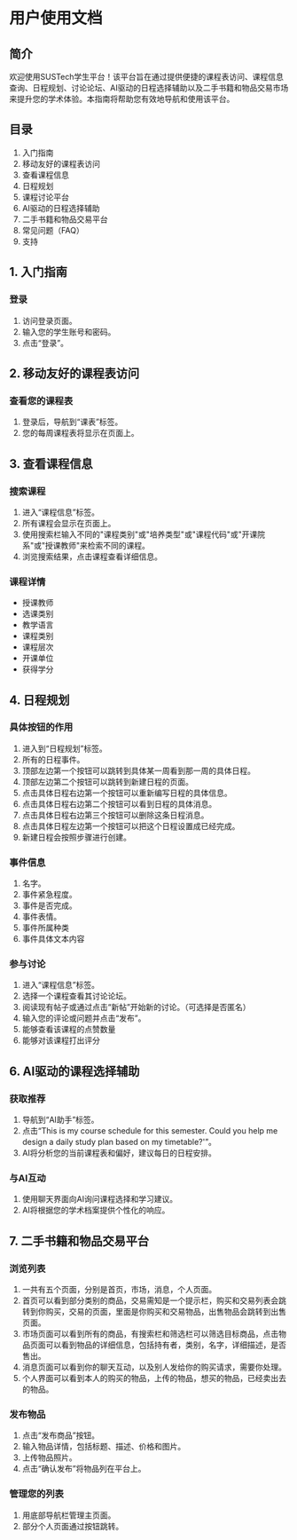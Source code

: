 # 用户使用文档

## 简介

欢迎使用SUSTech学生平台！该平台旨在通过提供便捷的课程表访问、课程信息查询、日程规划、讨论论坛、AI驱动的日程选择辅助以及二手书籍和物品交易市场来提升您的学术体验。本指南将帮助您有效地导航和使用该平台。

## 目录

1. 入门指南
2. 移动友好的课程表访问
3. 查看课程信息
4. 日程规划
5. 课程讨论平台
6. AI驱动的日程选择辅助
7. 二手书籍和物品交易平台
8. 常见问题（FAQ）
9. 支持

## 1. 入门指南

### 登录

1. 访问登录页面。
2. 输入您的学生账号和密码。
3. 点击“登录”。

## 2. 移动友好的课程表访问

### 查看您的课程表

1. 登录后，导航到“课表”标签。
2. 您的每周课程表将显示在页面上。

## 3. 查看课程信息

### 搜索课程

1. 进入“课程信息”标签。
2. 所有课程会显示在页面上。
3. 使用搜索栏输入不同的"课程类别"或"培养类型"或"课程代码"或"开课院系"或"授课教师"来检索不同的课程。
4. 浏览搜索结果，点击课程查看详细信息。

### 课程详情

- 授课教师
- 选课类别
- 教学语言
- 课程类别
- 课程层次
- 开课单位
- 获得学分

## 4. 日程规划

### 具体按钮的作用

1. 进入到“日程规划”标签。
2. 所有的日程事件。
3. 顶部左边第一个按钮可以跳转到具体某一周看到那一周的具体日程。
4. 顶部左边第二个按钮可以跳转到新建日程的页面。
5. 点击具体日程右边第一个按钮可以重新编写日程的具体信息。
6. 点击具体日程右边第二个按钮可以看到日程的具体消息。
7. 点击具体日程右边第三个按钮可以删除这条日程消息。
8. 点击具体日程左边第一个按钮可以把这个日程设置成已经完成。
9. 新建日程会按照步骤进行创建。

### 事件信息

1. 名字。
2. 事件紧急程度。
3. 事件是否完成。
4. 事件表情。
5. 事件所属种类
6. 事件具体文本内容


### 参与讨论

1. 进入“课程信息”标签。
2. 选择一个课程查看其讨论论坛。
3. 阅读现有帖子或通过点击“新帖”开始新的讨论。（可选择是否匿名）
4. 输入您的评论或问题并点击“发布”。
5. 能够查看该课程的点赞数量
6. 能够对该课程打出评分

## 6. AI驱动的课程选择辅助

### 获取推荐

1. 导航到“AI助手”标签。
2. 点击“This is my course schedule for this semester. Could you help me design a daily study plan based on my timetable?'”。
3. AI将分析您的当前课程表和偏好，建议每日的日程安排。

### 与AI互动

1. 使用聊天界面向AI询问课程选择和学习建议。
2. AI将根据您的学术档案提供个性化的响应。

## 7. 二手书籍和物品交易平台

### 浏览列表

1. 一共有五个页面，分别是首页，市场，消息，个人页面。
2. 首页可以看到部分类别的商品，交易需知是一个提示栏，购买和交易列表会跳转到你购买，交易的页面，里面是你购买和交易物品，出售物品会跳转到出售页面。
3. 市场页面可以看到所有的商品，有搜索栏和筛选栏可以筛选目标商品，点击物品页面可以看到物品的详细信息，包括持有者，类别，名字，详细描述，是否售出。
4. 消息页面可以看到你的聊天互动，以及别人发给你的购买请求，需要你处理。
5. 个人界面可以看到本人的购买的物品，上传的物品，想买的物品，已经卖出去的物品。

### 发布物品

1. 点击“发布商品”按钮。
2. 输入物品详情，包括标题、描述、价格和图片。
3. 上传物品照片。
4. 点击“确认发布”将物品列在平台上。

### 管理您的列表

1. 用底部导航栏管理主页面。
2. 部分个人页面通过按钮跳转。



